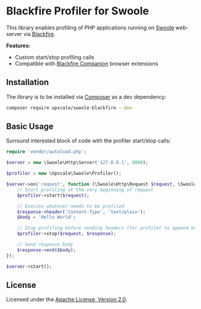 Blackfire Profiler for Swoole
=============================

This library enables profiling of PHP applications running on [Swoole](https://www.swoole.co.uk/) web-server via [Blackfire](https://blackfire.io/).

**Features:**
- Custom start/stop profiling calls
- Compatible with [Blackfire Companion](https://blackfire.io/docs/integrations/) browser extensions

## Installation

The library is to be installed via [Composer](https://getcomposer.org/) as a dev dependency:
```bash
composer require upscale/swoole-blackfire --dev
```
## Basic Usage

Surround interested block of code with the profiler start/stop calls:
```php
require 'vendor/autoload.php';

$server = new \Swoole\Http\Server('127.0.0.1', 8080);

$profiler = new \Upscale\Swoole\Profiler();

$server->on('request', function (\Swoole\Http\Request $request, \Swoole\Http\Response $response) use ($profiler) {
    // Start profiling at the very beginning of request
    $profiler->start($request);

    // Execute whatever needs to be profiled
    $response->header('Content-Type', 'text/plain');
    $body = 'Hello World';

    // Stop profiling before sending headers (for profiler to append headers)
    $profiler->stop($request, $response);

    // Send response body
    $response->end($body);
});

$server->start();
```

## License

Licensed under the [Apache License, Version 2.0](http://www.apache.org/licenses/LICENSE-2.0).